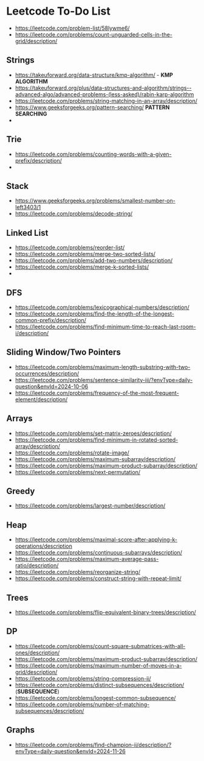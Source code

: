 # Leetcode To-Do List

- https://leetcode.com/problem-list/58lywme6/
- https://leetcode.com/problems/count-unguarded-cells-in-the-grid/description/

## Strings

- https://takeuforward.org/data-structure/kmp-algorithm/ - **KMP ALGORITHM**
- https://takeuforward.org/plus/data-structures-and-algorithm/strings--advanced-algo/advanced-problems-(less-asked)/rabin-karp-algorithm
- https://leetcode.com/problems/string-matching-in-an-array/description/
- https://www.geeksforgeeks.org/pattern-searching/ **PATTERN SEARCHING**
-

## Trie
- https://leetcode.com/problems/counting-words-with-a-given-prefix/description/
- 

## Stack

- https://www.geeksforgeeks.org/problems/smallest-number-on-left3403/1
- https://leetcode.com/problems/decode-string/

## Linked List

- https://leetcode.com/problems/reorder-list/
- https://leetcode.com/problems/merge-two-sorted-lists/
- https://leetcode.com/problems/add-two-numbers/description/
- https://leetcode.com/problems/merge-k-sorted-lists/
-

## DFS

- https://leetcode.com/problems/lexicographical-numbers/description/
- https://leetcode.com/problems/find-the-length-of-the-longest-common-prefix/description/
- https://leetcode.com/problems/find-minimum-time-to-reach-last-room-i/description/

## Sliding Window/Two Pointers

- https://leetcode.com/problems/maximum-length-substring-with-two-occurrences/description/
- https://leetcode.com/problems/sentence-similarity-iii/?envType=daily-question&envId=2024-10-06
- https://leetcode.com/problems/frequency-of-the-most-frequent-element/description/

## Arrays

- https://leetcode.com/problems/set-matrix-zeroes/description/
- https://leetcode.com/problems/find-minimum-in-rotated-sorted-array/description/
- https://leetcode.com/problems/rotate-image/
- https://leetcode.com/problems/maximum-subarray/description/
- https://leetcode.com/problems/maximum-product-subarray/description/
- https://leetcode.com/problems/next-permutation/

## Greedy

- https://leetcode.com/problems/largest-number/description/

## Heap

- https://leetcode.com/problems/maximal-score-after-applying-k-operations/description
- https://leetcode.com/problems/continuous-subarrays/description/
- https://leetcode.com/problems/maximum-average-pass-ratio/description/
- https://leetcode.com/problems/reorganize-string/
- https://leetcode.com/problems/construct-string-with-repeat-limit/

## Trees

- https://leetcode.com/problems/flip-equivalent-binary-trees/description/

## DP

- https://leetcode.com/problems/count-square-submatrices-with-all-ones/description/
- https://leetcode.com/problems/maximum-product-subarray/description/
- https://leetcode.com/problems/maximum-number-of-moves-in-a-grid/description/
- https://leetcode.com/problems/string-compression-ii/
- https://leetcode.com/problems/distinct-subsequences/description/ (**SUBSEQUENCE**)
- https://leetcode.com/problems/longest-common-subsequence/
- https://leetcode.com/problems/number-of-matching-subsequences/description/

## Graphs

- https://leetcode.com/problems/find-champion-ii/description/?envType=daily-question&envId=2024-11-26
